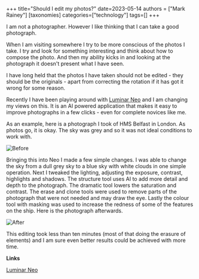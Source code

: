 +++
title="Should I edit my photos?"
date=2023-05-14
authors = ["Mark Rainey"]
[taxonomies]
categories=["technology"]
tags=[]
+++

I am not a photographer. However I like thinking that I can take a good photograph.

<!-- more -->

When I am visiting somewhere I try to be more conscious of the photos I take. I try and look for something interesting and think about how to compose the photo. And then my ability kicks in and looking at the photograph it doesn't present what I have seen.

I have long held that the photos I have taken should not be edited - they should be the originals - apart from correcting the rotation if it has got it wrong for some reason.

Recently I have been playing around with [Luminar Neo](https://skylum.com/luminar) and I am changing my views on this. It is an AI powered application that makes it easy to improve photographs in a few clicks - even for complete novices like me.

As an example, here is a photograph I took of HMS Belfast in London. As photos go, it is okay. The sky was grey and so it was not ideal conditions to work with.

<img src="/posts/NeoBefore.png" title="Before" class="mid-image"></img><p></p>

Bringing this into Neo I made a few simple changes. I was able to change the sky from a dull grey  sky to a blue sky with white clouds in one simple operation. Next I tweaked the lighting, adjusting the exposure, contrast, highlights and shadows. The structure tool uses AI to add more detail and depth to the photograph. The dramatic tool lowers the saturation and contrast. The erase and clone tools were used to remove parts of the photograph that were not needed and may draw the eye. Lastly the colour tool with masking was used to increase the redness of some of the features on the ship. Here is the photograph afterwards.


<img src="/posts/NeoAfter.png" title="After" class="mid-image"></img><p></p>

This editing took less than ten minutes (most of that doing the erasure of elements) and I am sure even better results could be achieved with more time.

__Links__

[Luminar Neo](https://skylum.com/luminar)

